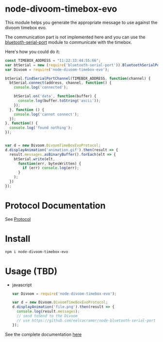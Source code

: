 # node-divoom-timebox-evo

This module helps you generate the appropriate message to use against the divoom timebox evo.

The communication part is not implemented here and you can use the [bluetooth-serial-port](https://github.com/eelcocramer/node-bluetooth-serial-port) module to communicate with the timebox.

Here's how you could do it:
```js
const TIMEBOX_ADDRESS = "11:22:33:44:55:66";
var btSerial = new (require('bluetooth-serial-port')).BluetoothSerialPort();
var Divoom = require('node-divoom-timebox-evo');

btSerial.findSerialPortChannel(TIMEBOX_ADDRESS, function(channel) {
  btSerial.connect(address, channel, function() {
    console.log('connected');

    btSerial.on('data', function(buffer) {
      console.log(buffer.toString('ascii'));
    });
  }, function () {
    console.log('cannot connect');
  });
}, function() {
  console.log('found nothing');
});


var d = new Divoom.DivoomTimeBoxEvoProtocol;
d.displayAnimation('animation.gif').then(result => {
  result.messages.asBinaryBuffer().forEach(elt => {
    btSerial.write(elt,
      function(err, bytesWritten) {
        if (err) console.log(err);
      }
    );
  })
});

```

# Protocol Documentation

See [Protocol](PROTOCOL.md)

# Install

```sh
npm i node-divoom-timebox-evo
```

# Usage (TBD)

* javascript
  ```js
  var Divoom = require('node-divoom-timebox-evo');

  var d = new Divoom.DivoomTimeBoxEvoProtocol;
  d.displayAnimation('file.png').then(result => {
    console.log(result.messages);
    // send toSend to the Divoom
    // use https://github.com/eelcocramer/node-bluetooth-serial-port
  });
  ```

See the complete documentation [here](https://romrider.github.io/divoom-timebox-evo/docs/)
